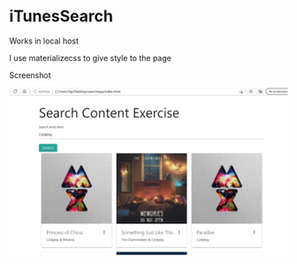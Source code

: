 ﻿# iTunesSearch
Works in local host

I use materializecss to give style to the page


Screenshot

![Screenshot](searchAPP.png)
